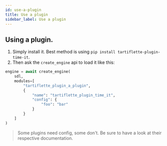 ```yaml
---
id: use-a-plugin
title: Use a plugin
sidebar_label: Use a plugin
---
```


## Using a plugin.

  1. Simply install it. Best method is using `pip install tartiflette-plugin-time-it`.
  2. Then ask the `create_engine` api to load it like this:

```python
engine = await create_engine(
    sdl,
    modules=[
        "tartiflette_plugin_a_plugin",
        {
            "name": "tartiflette_plugin_time_it",
            "config": {
                "foo": "bar"
            }
        }
    ]
)
```

> Some plugins need config, some don't. Be sure to have a look at their respective documentation.
